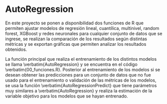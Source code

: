# AutoRegression

En este proyecto se ponen a disponibilidad dos funciones de R que permiten ajustar modelos de regresión lineal, cuantílica, multinivel, random forest, XGBoost y redes neuronales para cualquier conjunto de datos que se ingrese, se realizan la comparación de los resultados según distintas métricas y se exportan gráficas que permiten analizar los resultados obtenidos.

La función principal que realiza el entrenamiento de los distintos modelos se llama \verbatim{AutoRegression} y se encuentra en el código \verbatim{00_funciones.R}. Posterior al entrenamiento de los modelos si se desean obtener las predicciones para un conjunto de datos que no fue usado para el entrenamiento o validación de las métricas de los modelos, se usa la función \verbatim{AutoRegressionPredict} que tiene parámetros muy similares a \verbatim{AutoRegression} y realiza la estimación de la variable objetivo para los modelos que se hayan entrenado.
